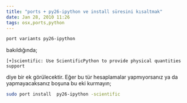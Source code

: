 ```yaml
---
title: "ports + py26-ipython ve install süresini kısaltmak"
date: Jan 28, 2010 11:26
tags: osx,ports,python
---
```


```bash
port variants py26-ipython
```

bakıldığında;

    [+]scientific: Use ScientificPython to provide physical quantities support

diye bir ek görülecektir. Eğer bu tür hesaplamalar yapmıyorsanız ya da yapmayacaksanız 
boşuna bu eki kurmayın;

```bash
sudo port install  py26-ipython -scientific
```